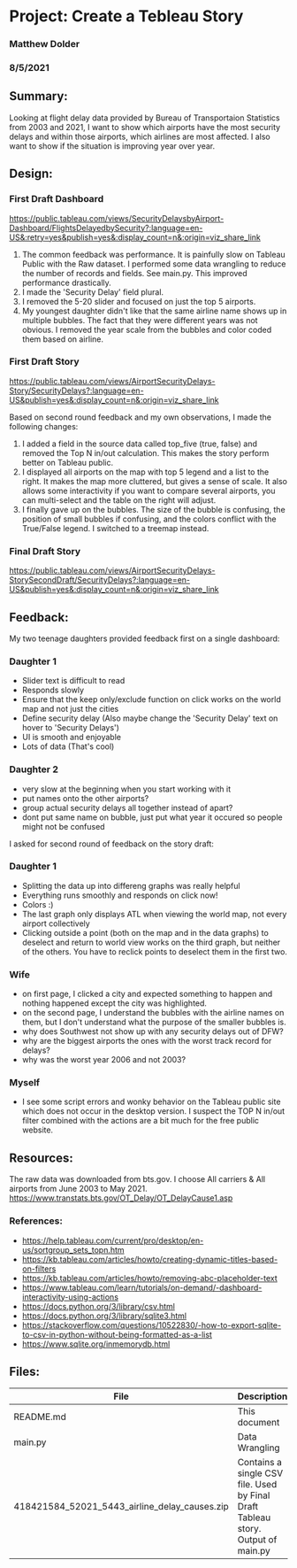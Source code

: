 # Project: Create a Tebleau Story
### Matthew Dolder
### 8/5/2021


## Summary: 

Looking at flight delay data provided by Bureau of Transportaion Statistics from 2003 and 2021, I want to show 
which airports have the most security delays and within those airports, which airlines are most affected.  I also want to show if the situation is 
improving year over year.
 

## Design: 

### First Draft Dashboard
https://public.tableau.com/views/SecurityDelaysbyAirport-Dashboard/FlightsDelayedbySecurity?:language=en-US&:retry=yes&publish=yes&:display_count=n&:origin=viz_share_link

1. The common feedback was performance.  It is painfully slow on Tableau Public with the Raw dataset.  I performed some data wrangling to reduce the number of records and fields.  See main.py.  This improved performance drastically. 
2. I made the 'Security Delay' field plural. 
3. I removed the 5-20 slider and focused on just the top 5 airports. 
4. My youngest daughter didn't like that the same airline name shows up in multiple bubbles.  The fact that they were different years was not obvious. I removed the year scale from the bubbles and color coded them 
based on airline. 

### First Draft Story
https://public.tableau.com/views/AirportSecurityDelays-Story/SecurityDelays?:language=en-US&publish=yes&:display_count=n&:origin=viz_share_link

Based on second round feedback and my own observations, I made the following changes:
1. I added a field in the source data called top_five (true, false) and removed the Top N in/out calculation.  This makes the story perform better on Tableau public. 
2. I displayed all airports on the map with top 5 legend and a list to the right.  It makes the map more cluttered, but gives a sense of scale. It also allows some interactivity if you want to compare several airports, you can multi-select and the table on the right will adjust.  
3. I finally gave up on the bubbles.  The size of the bubble is confusing, the position of small bubbles if confusing, and the colors conflict with the True/False legend.  I switched to a treemap instead. 

### Final Draft Story
https://public.tableau.com/views/AirportSecurityDelays-StorySecondDraft/SecurityDelays?:language=en-US&publish=yes&:display_count=n&:origin=viz_share_link


## Feedback: 
My two teenage daughters provided feedback first on a single dashboard:

### Daughter 1

- Slider text is difficult to read
- Responds slowly
- Ensure that the keep only/exclude function on click works on the world map and not just the cities
- Define security delay (Also maybe change the 'Security Delay' text on hover to 'Security Delays')
- UI is smooth and enjoyable
- Lots of data (That's cool)

### Daughter 2

- very slow at the beginning when you start working with it
- put names onto the other airports?
- group actual security delays all together instead of apart?
- dont put same name on bubble, just put what year it occured so people might not be confused

I asked for second round of feedback on the story draft:

### Daughter 1
- Splitting the data up into differeng graphs was really helpful
- Everything runs smoothly and responds on click now!
- Colors :)
- The last graph only displays ATL when viewing the world map, not every airport collectively
- Clicking outside a point (both on the map and in the data graphs) to deselect and return to world view works on the third graph, but neither of the others. You have to reclick points to deselect them in the first two.

### Wife
- on first page, I clicked a city and expected something to happen and nothing happened except the city was highlighted.
- on the second page, I understand the bubbles with the airline names on them, but I don't understand what the purpose of the smaller bubbles is.
- why does Southwest not show up with any security delays out of DFW?
- why are the biggest airports the ones with the worst track record for delays?
- why was the worst year 2006 and not 2003?

### Myself
- I see some script errors and wonky behavior on the Tableau public site which does not occur in the desktop version.  I suspect the TOP N in/out filter combined with the actions are a bit much for the free public website.   

## Resources: 

The raw data was downloaded from bts.gov.
I choose All carriers & All airports from June 2003 to May 2021.
https://www.transtats.bts.gov/OT_Delay/OT_DelayCause1.asp
 
### References:
- https://help.tableau.com/current/pro/desktop/en-us/sortgroup_sets_topn.htm
- https://kb.tableau.com/articles/howto/creating-dynamic-titles-based-on-filters
- https://kb.tableau.com/articles/howto/removing-abc-placeholder-text
- https://www.tableau.com/learn/tutorials/on-demand/-dashboard-interactivity-using-actions
- https://docs.python.org/3/library/csv.html
- https://docs.python.org/3/library/sqlite3.html
- https://stackoverflow.com/questions/10522830/-how-to-export-sqlite-to-csv-in-python-without-being-formatted-as-a-list
- https://www.sqlite.org/inmemorydb.html

## Files:

| File        | Description |
| ----------- | ----------- |
| README.md   | This document  |
| main.py     | Data Wrangling |
| 418421584_52021_5443_airline_delay_causes.zip    | Contains a single CSV file. Used by Final Draft Tableau story.  Output of main.py |

